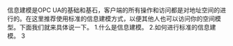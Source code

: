 信息建模是OPC UA的基础和基石，客户端的所有操作和访问都是对地址空间的进行的。在这里推荐使用标准的信息建模方式，以便其他人也可以访问你的空间模型。下面我们就来具体说一下。
1.什么是信息建模。
2.如何进行标准的信息建模。
3
<!--stackedit_data:
eyJoaXN0b3J5IjpbLTE4NTYxOTddfQ==
-->